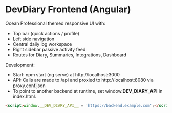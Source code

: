 # DevDiary Frontend (Angular)

Ocean Professional themed responsive UI with:
- Top bar (quick actions / profile)
- Left side navigation
- Central daily log workspace
- Right sidebar passive activity feed
- Routes for Diary, Summaries, Integrations, Dashboard

Development:
- Start: npm start (ng serve) at http://localhost:3000
- API: Calls are made to /api and proxied to http://localhost:8080 via proxy.conf.json
- To point to another backend at runtime, set window.__DEV_DIARY_API__ in index.html.
```html
<script>window.__DEV_DIARY_API__ = 'https://backend.example.com';</script>
```
